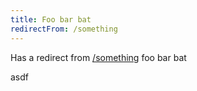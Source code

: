 ```yaml
---
title: Foo bar bat
redirectFrom: /something
---
```

Has a redirect from [/something](/something)
foo
bar
bat


asdf

